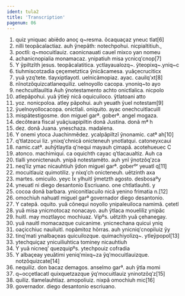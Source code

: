 ```yaml
---
ident: tula2
title: 'Transcription'
pagenum: 06
---
```

1. quiz yniquac abiẽdo anoҫ q~resma. õcaquaҫaz yneuc tlat[6]
2. nilli teopãcalactiaz. auh ỹnepãth: notechpohui. nicpialtitiuh.,
3. poctli: q~mocuitlauiz. caonicnauati cauel mixco yan nomeu
4. achanicnopialia monamacaz. ynipatiuh misa ycnicqʹcnop[7]
5. Y ỹpiltzĩth jesus. teopãcalatitica. yctlayaualozq~. ỹteopixq~.yniq~c
6. tiuhmiscotzadia ҫeҫemetztica ỹnicãcamesa. yuãҫecruciticx
7. yuã yzqʹtete. tlayxiptlayotl. uelnicãmopiaz. ayac. cauilqʹxt[8]
8. nĩnotzõquizcatlanequiliz. uelnoyollo cacopa. ynoniq~to ayo
9. nechcuitlauiltia Auh ỹnotestamento achto onictlalica. nicpolo
10. atlepãpohui. yuã ỹtleỹ nicã oquicuiloco. ỹtlatoani atto
11. yoz. nonicpoloa. atley pãpohui. auh yeuath ỹuel notestam[9]
12. ỹuelnoyollocacopa. onictlali. oniquito. ayac onechcuitlacuill
13. mispãtestigosme. don miguel garª. goberª. angel mogaza.
14. decõteara fiscal yuãҫiuapipiltin donã Justina. donã mª h
15. dez. donã Juana. yneschaza. madalena.
16. Y onemi ytoca Juachinmẽdez. ycalpãpiltzĩ ỹnonamic. catª ah[10]
17. qʹtlatzocui liz. ynixqʹchnicã onicteneuh ynotlatqui. catoneyxcaui
18. namic.catª. auhỹtlaytla qʹnequi mayauh ҫimapã. acotehueuec C
19. atonco. machimiqui. ca oquichth cayac qʹtlacaualtiz. Auh ca
20. tlalli ynonictenauh. ynipã notestamẽto. auh ynĩ ỹnotzõqʹzca
21. neqʹliz ymac nicauhtiuh ỹdon miguel garª. goberºʳ yeuatl q[11]
22. mocuitlauiz quimotiliz. y nixqʹch onicteneuh. uẽtzinth axa
23. martes. omicuilo. yeyc İx ylhuitl ỹmetzth agosto. desbosaºy
24. yneuatl ni diego desantonio Escriuano. one chtlatlauhti. y
25. cocoa donã barbara. yniconitlacuilo nicã yenino frimatia n.[12]
26. omochiuh nahuatl miguel garª governador diego desantonio.
27. Y catepã. oquito. yuã cõnequi noyollo ynipaleuiloca namimã. ҫetetl
28. yuã misa ynicmotocaz nonacayo. auh ỹtlaca moueliliz ynipãc
29. huitl. may moztlayoc mochiuaz. Vipºs. uẽtzith yuã ҫehanegay.
30. yuã nauitl momacazque cuicanime. ynicnechana quicui yniq
31. oaҫicchiuc nauiluitl. nopãmitoz hõrras. auh ynicniqʹcnopiluiz ỹy
32. tinqʹmati ynalbaҫeas quicuilozque. quimachiyolizq~. ytleỹpopol[13]
33. ytechquiҫaz ynicuiliuhtica tominey nicauhtiuh
34. Y yuã nicneqʹ quezquipºs. ytechpouiz cofradia
35. Y albaҫeay yeuãtimi yeniqʹmixq~za ỹqʹmocuitlauizque. notzõquizcate[14]
36. nequiliz. don bacaz demagos. anselmo garª. auh ỹtla momi
37. q~ocҫetlacatl quixquetzazque ỹqʹmocuitlauiz yninotzõqʹz[15]
38. quiliz. tlamelauhtiaz. amopoliuiz. nixpã omochiuh mic[16]
39. governador. diego desantonio escriuano.  
